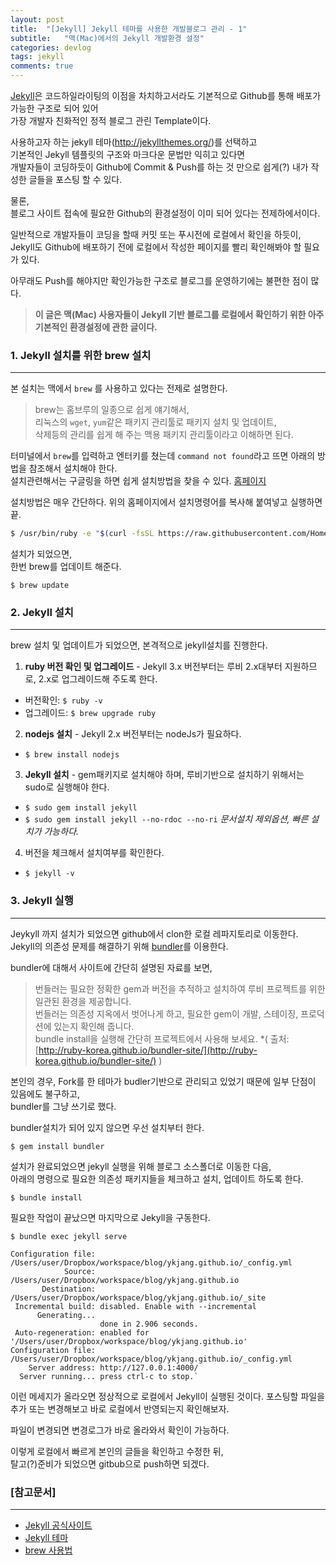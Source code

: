 ```yaml
---
layout: post
title:  "[Jekyll] Jekyll 테마를 사용한 개발블로그 관리 - 1"
subtitle:   "맥(Mac)에서의 Jekyll 개발환경 설정"
categories: devlog
tags: jekyll
comments: true
---
```


[Jekyll](https://jekyllrb.com/)은 코드하일라이팅의 이점을 차치하고서라도 기본적으로 Github를 통해 배포가 가능한 구조로 되어 있어   
가장 개발자 친화적인 정적 블로그 관린 Template이다.
 
사용하고자 하는 jekyll 테마(http://jekyllthemes.org/)를 선택하고   
기본적인 Jekyll 템플릿의 구조와 마크다운 문법만 익히고 있다면  
개발자들이 코딩하듯이 Github에 Commit & Push를 하는 것 만으로 쉽게(?) 내가 작성한 글들을 포스팅 할 수 있다.

물론,   
블로그 사이트 접속에 필요한 Github의 환경설정이 이미 되어 있다는 전제하에서이다.

일반적으로 개발자들이 코딩을 할때 커밋 또는 푸시전에 로컬에서 확인을 하듯이,   
Jekyll도 Github에 배포하기 전에 로컬에서 작성한 페이지를 빨리 확인해봐야 할 필요가 있다.

아무래도 Push를 해야지만 확인가능한 구조로 블로그를 운영하기에는 불편한 점이 많다.

> **이 글은 맥(Mac) 사용자들이 Jekyll 기반 블로그를 로컬에서 확인하기 위한 
아주 기본적인 환경설정에 관한 글이다.**



### 1. Jekyll 설치를 위한 brew 설치

---

본 설치는 맥에서 `brew` 를 사용하고 있다는 전제로 설명한다.

> brew는 홈브루의 일종으로 쉽게 얘기해서,      
> 리눅스의 `wget`, `yum`같은 패키지 관리툴로 패키지 설치 및 업데이트,  
> 삭제등의 관리를 쉽게 해 주는 맥용 패키지 관리툴이라고 이해하면 된다.


터미널에서 `brew`를 입력하고 엔터키를 쳤는데 `command not found`라고 뜨면 아래의 방법을 참조해서 설치해야 한다.   
설치관련해서는 구글링을 하면 쉽게 설치방법을 찾을 수 있다. [홈페이지](http://brew.sh/)

설치방법은 매우 간단하다.
위의 홈페이지에서 설치명령어를 복사해 붙여넣고 실행하면 끝.

``` bash
$ /usr/bin/ruby -e "$(curl -fsSL https://raw.githubusercontent.com/Homebrew/install/master/install)"
```

설치가 되었으면,   
한번 brew를 업데이트 해준다.

`$ brew update`



### 2. Jekyll 설치

---

brew 설치 및 업데이트가 되었으면, 본격적으로 jekyll설치를 진행한다.

1. **ruby 버전 확인 및 업그레이드** - Jekyll 3.x 버전부터는 루비 2.x대부터 지원하므로, 2.x로 업그레이드해 주도록 한다.  
  - 버전확인: `$ ruby -v`  
  - 업그레이드: `$ brew upgrade ruby`


2. **nodejs 설치** - Jekyll 2.x 버전부터는 nodeJs가 필요하다.
  - `$ brew install nodejs`
  
  
3. **Jekyll 설치** - gem패키지로 설치해야 하며, 루비기반으로 설치하기 위해서는 sudo로 실행해야 한다.
  - `$ sudo gem install jekyll`
  - `$ sudo gem install jekyll --no-rdoc --no-ri`   *문서설치 제외옵션, 빠른 설치가 가능하다.*
 
4. 버전을 체크해서 설치여부를 확인한다.
  - `$ jekyll -v`


### 3. Jekyll 실행

---

Jeykyll 까지 설치가 되었으면 github에서 clon한 로컬 레파지토리로 이동한다.   
Jekyll의 의존성 문제를 해결하기 위해 [bundler](http://ruby-korea.github.io/bundler-site/)를 이용한다.

bundler에 대해서 사이트에  간단히 설명된 자료를 보면,   

> 번들러는 필요한 정확한 gem과 버전을 추적하고 설치하여 루비 프로젝트를 위한 일관된 환경을 제공합니다.   
> 번들러는 의존성 지옥에서 벗어나게 하고, 필요한 gem이 개발, 스테이징, 프로덕션에 있는지 확인해 줍니다.   
> bundle install을 실행해 간단히 프로젝트에서 사용해 보세요. *( 출처: [http://ruby-korea.github.io/bundler-site/](http://ruby-korea.github.io/bundler-site/) )

 
본인의 경우, Fork를 한 테마가 budler기반으로 관리되고 있었기 때문에 일부 단점이 있음에도 불구하고,   
bundler를 그냥 쓰기로 했다.

bundler설치가 되어 있지 않으면 우선 설치부터 한다.

`$ gem install bundler`


설치가 완료되었으면 jekyll 실행을 위해 블로그 소스폴더로 이동한 다음,   
아래의 명령으로 필요한 의존성 패키지들을 체크하고 설치, 업데이트 하도록 한다.

`$ bundle install`

필요한 작업이 끝났으면 마지막으로 Jekyll을 구동한다.

`$ bundle exec jekyll serve`

``` 
Configuration file: /Users/user/Dropbox/workspace/blog/ykjang.github.io/_config.yml
            Source: /Users/user/Dropbox/workspace/blog/ykjang.github.io
       Destination: /Users/user/Dropbox/workspace/blog/ykjang.github.io/_site
 Incremental build: disabled. Enable with --incremental
      Generating...
                    done in 2.906 seconds.
 Auto-regeneration: enabled for '/Users/user/Dropbox/workspace/blog/ykjang.github.io'
Configuration file: /Users/user/Dropbox/workspace/blog/ykjang.github.io/_config.yml
    Server address: http://127.0.0.1:4000/
  Server running... press ctrl-c to stop.`
```

이런 메세지가 올라오면 정상적으로 로컬에서 Jekyll이 실행된 것이다.
포스팅할 파일을 추가 또는 변경해보고 바로 로컬에서 반영되는지 확인해보자.

파일이 변경되면 변경로그가 바로 올라와서 확인이 가능하다.

이렇게 로컬에서 빠르게 본인의 글들을 확인하고 수정한 뒤,   
탈고(?)준비가 되었으면 gitbub으로 push하면 되겠다.



### [참고문서]

---

- [Jekyll 공식사이트](https://jekyllrb.com/)
- [Jekyll 테마](http://jekyllthemes.org/)
- [brew 사용법]( https://git.io/brew-docs)